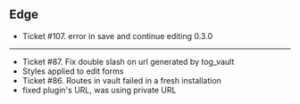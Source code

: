 Edge
----
* Ticket #107. error in save and continue editing
0.3.0
----
* Ticket #87. Fix double slash on url generated by tog_vault
* Styles applied to edit forms
* Ticket #86. Routes in vault failed in a fresh installation
* fixed plugin's URL, was using private URL 
